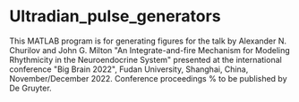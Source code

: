 # Ultradian_pulse_generators
This MATLAB program is for generating figures for the talk
by Alexander N. Churilov and John G. Milton
"An Integrate-and-fire Mechanism for Modeling Rhythmicity  in the Neuroendocrine System"
presented at the international conference "Big Brain 2022",
Fudan University, Shanghai, China, November/December 2022.
Conference proceedings % to be published by De Gruyter.

